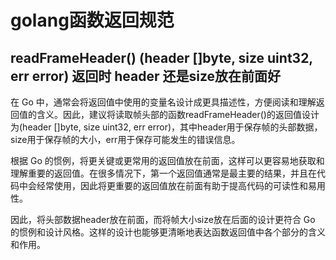 # golang函数返回规范

## readFrameHeader() (header []byte, size uint32, err error) 返回时 header 还是size放在前面好

在 Go 中，通常会将返回值中使用的变量名设计成更具描述性，方便阅读和理解返回值的含义。因此，建议将读取帧头部的函数readFrameHeader()的返回值设计为(header []byte, size uint32, err error)，其中header用于保存帧的头部数据，size用于保存帧的大小，err用于保存可能发生的错误信息。

根据 Go 的惯例，将更关键或更常用的返回值放在前面，这样可以更容易地获取和理解重要的返回值。在很多情况下，第一个返回值通常是最主要的结果，并且在代码中会经常使用，因此将更重要的返回值放在前面有助于提高代码的可读性和易用性。

因此，将头部数据header放在前面，而将帧大小size放在后面的设计更符合 Go 的惯例和设计风格。这样的设计也能够更清晰地表达函数返回值中各个部分的含义和作用。
